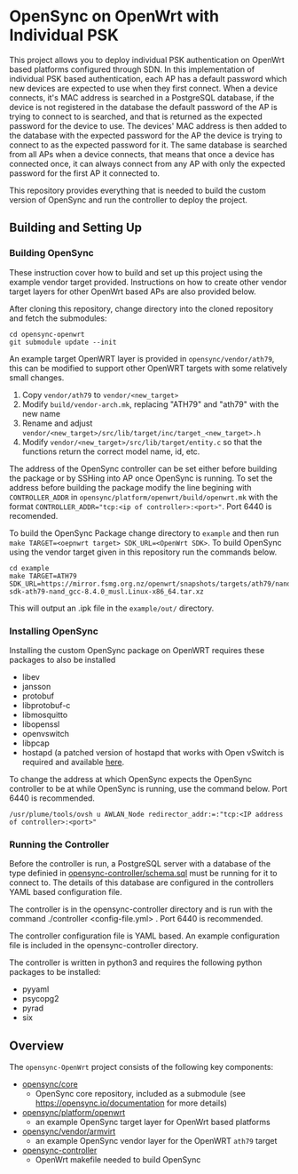 # OpenSync on OpenWrt with Individual PSK

This project allows you to deploy individual PSK authentication on OpenWrt based platforms configured through SDN. In this implementation of individual PSK based authentication, each AP has a default password which new devices are expected to use when they first connect. When a device connects, it's MAC address is searched in a PostgreSQL database, if the device is not registered in the database the default password of the AP is trying to connect to is searched, and that is returned as the expected password for the device to use. The devices' MAC address is then added to the database with the expected password for the AP the device is trying to connect to as the expected password for it. The same database is searched from all APs when a device connects, that means that once a device has connected once, it can always connect from any AP with only the expected password for the first AP it connected to.

This repository provides everything that is needed to build the custom version of OpenSync and run the controller to deploy the project.

## Building and Setting Up

### Building OpenSync 

These instruction cover how to build and set up this project using the example vendor target provided. Instructions on how to create other vendor target layers for other OpenWrt based APs are also provided below.

After cloning this repository, change directory into the cloned repository and fetch the submodules:

```
cd opensync-openwrt
git submodule update --init
```
An example target OpenWRT layer is provided in `opensync/vendor/ath79`, this can be modified to support other OpenWRT targets with some relatively small changes.

1. Copy `vendor/ath79` to `vendor/<new_target>`
2. Modify `build/vendor-arch.mk`, replacing "ATH79" and "ath79" with the new name
3. Rename and adjust `vendor/<new_target>/src/lib/target/inc/target_<new_target>.h`
4. Modify `vendor/<new_target>/src/lib/target/entity.c` so that the functions return the correct model name, id, etc.

The address of the OpenSync controller can be set either before building the package or by SSHing into AP once OpenSync is running.
To set the address before building the package modify the line begining with `CONTROLLER_ADDR` in `opensync/platform/openwrt/build/openwrt.mk` with the format `CONTROLLER_ADDR="tcp:<ip of controller>:<port>"`. Port 6440 is recomended.

To build the OpenSync Package change directory to `example` and then run `make TARGET=<oepnwrt target> SDK_URL=<OpenWrt SDK>`.
To build OpenSync using the vendor target given in this repository run the commands below.

```
cd example
make TARGET=ATH79 SDK_URL=https://mirror.fsmg.org.nz/openwrt/snapshots/targets/ath79/nand/openwrt-sdk-ath79-nand_gcc-8.4.0_musl.Linux-x86_64.tar.xz
```
This will output an .ipk file in the `example/out/` directory.

### Installing OpenSync

Installing the custom OpenSync package on OpenWRT requires these packages to also be installed 
- libev
- jansson
- protobuf
- libprotobuf-c
- libmosquitto
- libopenssl
- openvswitch
- libpcap
- hostapd (a patched version of hostapd that works with Open vSwitch is required and available [here](http://packages.wand.net.nz/openwrt/hostapd/).

To change the address at which OpenSync expects the OpenSync controller to be at while OpenSync is running, use the command below. Port 6440 is recommended.

`/usr/plume/tools/ovsh u AWLAN_Node redirector_addr:=:"tcp:<IP address of controller>:<port>"`

### Running the Controller

Before the controller is run, a PostgreSQL server with a database of the type definied in [opensync-controller/schema.sql](opensync-controller/schema.sql) must be running for it to connect to. The details of this database are configured in the controllers YAML based configuration file.

The controller is in the opensync-controller directory and is run with the command ./controller <config-file.yml> <port number>. Port 6440 is recommended.

The controller configuration file is YAML based. An example configuration file is included in the opensync-controller directory.

The controller is written in python3 and requires the following python packages to be installed:
- pyyaml
- psycopg2
- pyrad
- six


Overview
--------

The `opensync-OpenWrt` project consists of the following key components:

* [opensync/core](https://github.com/sdyear/opensync)
    - OpenSync core repository, included as a submodule (see https://opensync.io/documentation for more details)
* [opensync/platform/openwrt](https://github.com/sdyear/opensync-platform-openwrt)
    - an example OpenSync target layer for OpenWrt based platforms
* [opensync/vendor/armvirt](https://github.com/sdyear/opensync-vendor-ath79)
    - an example OpenSync vendor layer for the OpenWRT `ath79` target
* [opensync-controller](https://github.com/sdyear/opensync-controller)
    - OpenWrt makefile needed to build OpenSync
